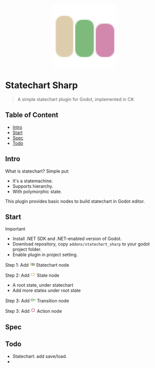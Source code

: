 <p align="center">
  <img src="./addons/statechart_sharp/icon/Statechart.svg" height="200px" />
</p>

# Statechart Sharp

 > A simple statechart plugin for Godot, implemented in C#.

## Table of Content

- [Intro](#intro)
- [Start](#start)
- [Spec](#spec)
- [Todo](#todo)

## Intro

What is statechart? Simple put:

- It's a statemachine.
- Supports hierarchy.
- With polymorphic state.

This plugin provides basic nodes to build statechart in Godot editor.

## Start

> [!IMPORTANT]
>
> - Install .NET SDK and .NET-enabled version of Godot.
> - Download repository, copy `addons/statechart_sharp` to your godot project folder.
> - Enable plugin in project setting.

Step 1: Add <img src="./addons/statechart_sharp/icon/Statechart.svg" style="width:16px;" align="bottom"/> Statechart node

Step 2: Add <img src="./addons/statechart_sharp/icon/State.svg" style="width:16px;" align="bottom"/>
 State node
- A root state, under statechart
- Add more states under root state

Step 3: Add <img src="./addons/statechart_sharp/icon/Transition.svg" style="width:16px;" align="bottom"/> Transition node

Step 3: Add <img src="./addons/statechart_sharp/icon/Action.svg" style="width:16px;" align="bottom"/> Action node

## Spec

## Todo

- Statechart: add save/load.
- 
